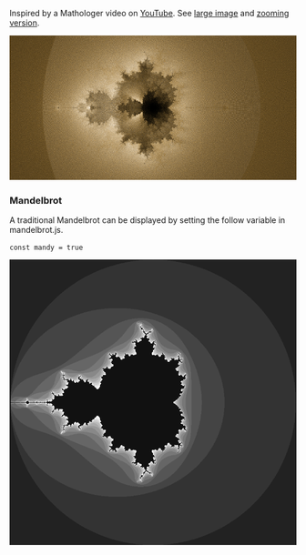 Inspired by a Mathologer video on [YouTube](https://www.youtube.com/watch?v=9gk_8mQuerg). See [large image](images/buddhabrot.png) and [zooming version](https://rawgit.com/deanturpin/Mandy/master/index.html).

![](images/buddhabrot_small.png)

### Mandelbrot
A traditional Mandelbrot can be displayed by setting the follow variable in
mandelbrot.js.

```
const mandy = true
```

![](images/mandelbrot.png)
